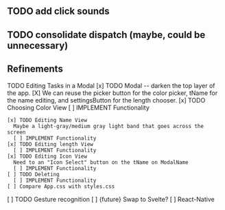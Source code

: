 ## TODO add click sounds
## TODO consolidate dispatch (maybe, could be unnecessary)

## Refinements

TODO Editing Tasks in a Modal
    [x] TODO Modal -- darken the top layer of the app. 
      [X] We can reuse the picker button for the color picker, tName for the name editing, and settingsButton for the length chooser.
    [x] TODO Choosing Color View
      [ ] IMPLEMENT Functionality

    [x] TODO Editing Name View
      Maybe a light-gray/medium gray light band that goes across the screen
      [ ] IMPLEMENT Functionality
    [x] TODO Editing length View
      [ ] IMPLEMENT Functionality
    [x] TODO Editing Icon View
      Need to an "Icon Select" button on the tName on ModalName
      [ ] IMPLEMENT Functionality
    [ ] TODO Deleting
      [ ] IMPLEMENT Functionality
    [ ] Compare App.css with styles.css
[ ] TODO Gesture recognition
[ ] {future} Swap to Svelte?
[ ] React-Native

